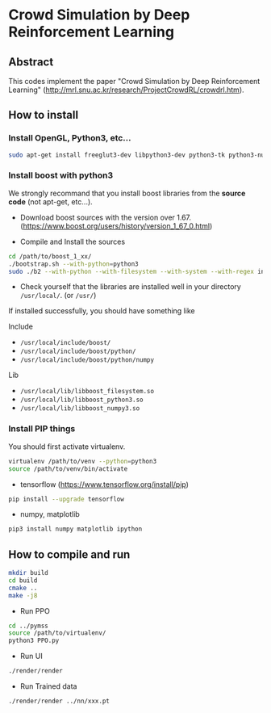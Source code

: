 # Crowd Simulation by Deep Reinforcement Learning

## Abstract

This codes implement the paper "Crowd Simulation by Deep Reinforcement Learning" (http://mrl.snu.ac.kr/research/ProjectCrowdRL/crowdrl.htm). 

## How to install

### Install OpenGL, Python3, etc...

```bash
sudo apt-get install freeglut3-dev libpython3-dev python3-tk python3-numpy virtualenv ipython3 cmake-curses-gui
```

### Install boost with python3

We strongly recommand that you install boost libraries from the **source code**
(not apt-get, etc...).

- Download boost sources with the version over 1.67.(https://www.boost.org/users/history/version_1_67_0.html)

- Compile and Install the sources

```bash
cd /path/to/boost_1_xx/
./bootstrap.sh --with-python=python3
sudo ./b2 --with-python --with-filesystem --with-system --with-regex install
```

- Check yourself that the libraries are installed well in your directory `/usr/local/`. (or `/usr/`)

If installed successfully, you should have something like

Include

* `/usr/local/include/boost/`
* `/usr/local/include/boost/python/`
* `/usr/local/include/boost/python/numpy`

Lib 

* `/usr/local/lib/libboost_filesystem.so`
* `/usr/local/lib/libboost_python3.so`
* `/usr/local/lib/libboost_numpy3.so`


### Install PIP things

You should first activate virtualenv.
```bash
virtualenv /path/to/venv --python=python3
source /path/to/venv/bin/activate
```

- tensorflow (https://www.tensorflow.org/install/pip)
```bash
pip install --upgrade tensorflow
```

- numpy, matplotlib

```bash
pip3 install numpy matplotlib ipython
```

## How to compile and run

```bash
mkdir build
cd build
cmake ..
make -j8
```

- Run PPO
```bash
cd ../pymss
source /path/to/virtualenv/
python3 PPO.py
```
- Run UI
```bash
./render/render
```

- Run Trained data
```bash
./render/render ../nn/xxx.pt
```
